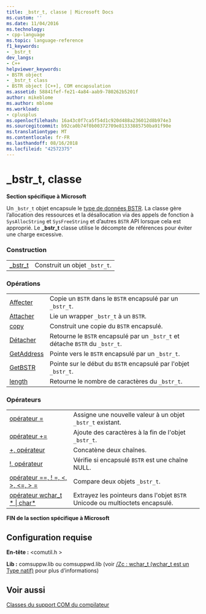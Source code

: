 ```yaml
---
title: _bstr_t, classe | Microsoft Docs
ms.custom: ''
ms.date: 11/04/2016
ms.technology:
- cpp-language
ms.topic: language-reference
f1_keywords:
- _bstr_t
dev_langs:
- C++
helpviewer_keywords:
- BSTR object
- _bstr_t class
- BSTR object [C++], COM encapsulation
ms.assetid: 58841fef-fe21-4a84-aab9-780262b5201f
author: mikeblome
ms.author: mblome
ms.workload:
- cplusplus
ms.openlocfilehash: 16a43c0f7ca5f54d1c920d488a236012d8b974e3
ms.sourcegitcommit: b92ca0b74f0b00372709e81333885750ba91f90e
ms.translationtype: MT
ms.contentlocale: fr-FR
ms.lasthandoff: 08/16/2018
ms.locfileid: "42572375"
---
```

# <a name="bstrt-class"></a>_bstr_t, classe
**Section spécifique à Microsoft**  
  
 Un `_bstr_t` objet encapsule le [type de données BSTR](/previous-versions/windows/desktop/automat/bstr). La classe gère l’allocation des ressources et la désallocation via des appels de fonction à `SysAllocString` et `SysFreeString` et d’autres `BSTR` API lorsque cela est approprié. Le **_bstr_t** classe utilise le décompte de références pour éviter une charge excessive.  
  
### <a name="construction"></a>Construction  
  
|||  
|-|-|  
|[_bstr_t](../cpp/bstr-t-bstr-t.md)|Construit un objet `_bstr_t`.|  
  
### <a name="operations"></a>Opérations  
  
|||  
|-|-|  
|[Affecter](../cpp/bstr-t-assign.md)|Copie un `BSTR` dans le `BSTR` encapsulé par un `_bstr_t`.|  
|[Attacher](../cpp/bstr-t-attach.md)|Lie un wrapper `_bstr_t` à un `BSTR`.|  
|[copy](../cpp/bstr-t-copy.md)|Construit une copie du `BSTR` encapsulé.|  
|[Détacher](../cpp/bstr-t-detach.md)|Retourne le `BSTR` encapsulé par un `_bstr_t` et détache `BSTR` du `_bstr_t`.|  
|[GetAddress](../cpp/bstr-t-getaddress.md)|Pointe vers le `BSTR` encapsulé par un `_bstr_t`.|  
|[GetBSTR](../cpp/bstr-t-getbstr.md)|Pointe sur le début du `BSTR` encapsulé par l'objet `_bstr_t`.|  
|[length](../cpp/bstr-t-length.md)|Retourne le nombre de caractères du `_bstr_t`.|  
  
### <a name="operators"></a>Opérateurs  
  
|||  
|-|-|  
|[opérateur =](../cpp/bstr-t-operator-equal.md)|Assigne une nouvelle valeur à un objet `_bstr_t` existant.|  
|[opérateur +=](../cpp/bstr-t-operator-add-equal-plus.md)|Ajoute des caractères à la fin de l'objet `_bstr_t`.|  
|[+, opérateur](../cpp/bstr-t-operator-add-equal-plus.md)|Concatène deux chaînes.|  
|[!, opérateur](../cpp/bstr-t-operator-logical-not.md)|Vérifie si encapsulé `BSTR` est une chaîne NULL.|  
|[opérateur ==, ! =, \<, >, \<=, > =](../cpp/bstr-t-relational-operators.md)|Compare deux objets `_bstr_t`.|  
|[opérateur wchar_t * &#124; char\*](../cpp/bstr-t-wchar-t-star-bstr-t-char-star.md)|Extrayez les pointeurs dans l'objet `BSTR` Unicode ou multioctets encapsulé.|  
  
**FIN de la section spécifique à Microsoft**  
  
## <a name="requirements"></a>Configuration requise  
 **En-tête :** \<comutil.h >  
  
 **Lib :** comsuppw.lib ou comsuppwd.lib (voir [/Zc : wchar_t (wchar_t est un Type natif)](../build/reference/zc-wchar-t-wchar-t-is-native-type.md) pour plus d’informations)  
  
## <a name="see-also"></a>Voir aussi  
 [Classes du support COM du compilateur](../cpp/compiler-com-support-classes.md)